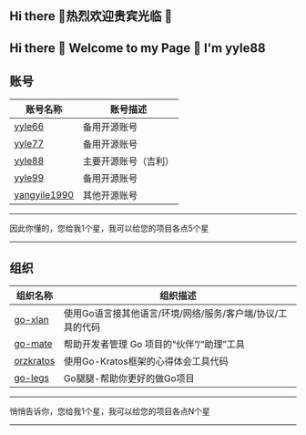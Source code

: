 ## Hi there 👋热烈欢迎贵宾光临 👋

## Hi there 👋 Welcome to my Page 👋 I'm yyle88

## 账号

| 账号名称                                            | 账号描述       |
|-------------------------------------------------|------------|
| [yyle66](https://github.com/yyle66)             | 备用开源账号     |
| [yyle77](https://github.com/yyle77)             | 备用开源账号     |
| [yyle88](https://github.com/yyle88)             | 主要开源账号（吉利） |
| [yyle99](https://github.com/yyle99)             | 备用开源账号     |
| [yangyile1990](https://github.com/yangyile1990) | 其他开源账号     |

---

因此你懂的，您给我1个星，我可以给您的项目各点5个星

---

## 组织

| 组织名称                                                        | 组织描述                              |
|-------------------------------------------------------------|-----------------------------------|
| [go-xlan](https://github.com/orgs/go-xlan/repositories)     | 使用Go语言接其他语言/环境/网络/服务/客户端/协议/工具的代码 |
| [go-mate](https://github.com/orgs/go-mate/repositories)     | 帮助开发者管理 Go 项目的“伙伴”/“助理”工具         |
| [orzkratos](https://github.com/orgs/orzkratos/repositories) | 使用Go-Kratos框架的心得体会工具代码            |
| [go-legs](https://github.com/orgs/go-legs/repositories)     | Go腿腿-帮助你更好的做Go项目                  |

---

悄悄告诉你，您给我1个星，我可以给您的项目各点N个星

---
